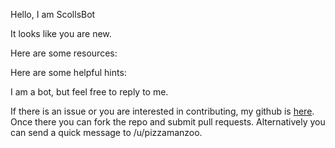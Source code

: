 Hello, I am ScollsBot

It looks like you are new. 

Here are some resources:

Here are some helpful hints:


I am a bot, but feel free to reply to me. 

If there is an issue or you are interested in contributing,
my github is [here](https://github.com/fahlmant/reddit-bot/tree/master/scrolls).
Once there you can fork the repo and submit pull requests.
Alternatively you can send a quick message to /u/pizzamanzoo.

